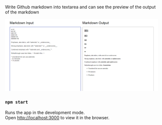 Write Github markdown into textarea and can see the preview of the output of the markdown

![alt text](https://github.com/fervorArdor/markdown-preview/blob/master/snapshot.png)

### `npm start`

Runs the app in the development mode.\
Open [http://localhost:3000](http://localhost:3000) to view it in the browser.